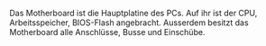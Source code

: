 Das Motherboard ist die Hauptplatine des PCs. Auf ihr ist der CPU, Arbeitsspeicher, BIOS-Flash angebracht.
Ausserdem besitzt das Motherboard alle Anschlüsse, Busse und Einschübe.
